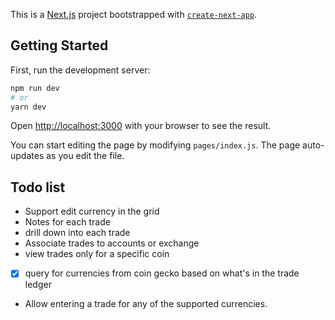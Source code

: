 This is a [Next.js](https://nextjs.org/) project bootstrapped with [`create-next-app`](https://github.com/vercel/next.js/tree/canary/packages/create-next-app).

## Getting Started

First, run the development server:

```bash
npm run dev
# or
yarn dev
```

Open [http://localhost:3000](http://localhost:3000) with your browser to see the result.

You can start editing the page by modifying `pages/index.js`. The page auto-updates as you edit the file.

## Todo list
* Support edit currency in the grid
* Notes for each trade
* drill down into each trade
* Associate trades to accounts or exchange
* view trades only for a specific coin
* [x] query for currencies from coin gecko based on what's in the trade ledger
* Allow entering a trade for any of the supported currencies.